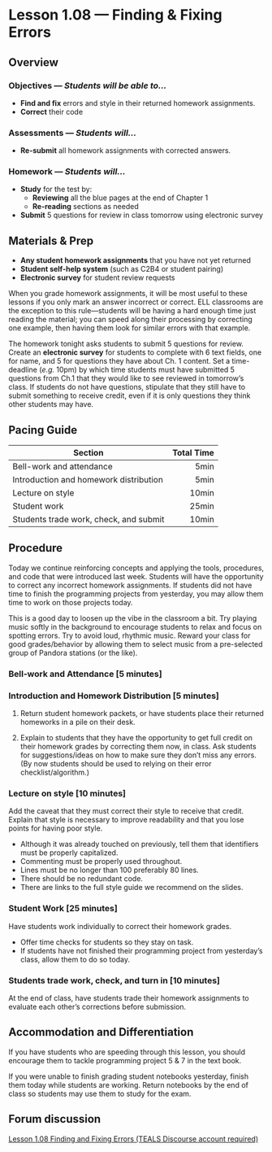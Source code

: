 Lesson 1.08 — Finding & Fixing Errors
====================================================================================================

Overview
--------
### Objectives — _Students will be able to…_
- **Find and fix** errors and style in their returned homework assignments.
- **Correct** their code

### Assessments — _Students will…_
- **Re-submit** all homework assignments with corrected answers.

### Homework — _Students will…_
- **Study** for the test by:
  - **Reviewing** all the blue pages at the end of Chapter 1
  - **Re-reading** sections as needed
- **Submit** 5 questions for review in class tomorrow using electronic survey


Materials & Prep
----------------
- **Any student homework assignments** that you have not yet returned
- **Student self-help system** (such as C2B4 or student pairing)
- **Electronic survey** for student review requests

When you grade homework assignments, it will be most useful to these lessons if you only mark an
answer incorrect or correct. ELL classrooms are the exception to this rule—students will be having a
hard enough time just reading the material; you can speed along their processing by correcting one
example, then having them look for similar errors with that example.

The homework tonight asks students to submit 5 questions for review. Create an **electronic survey**
for students to complete with 6 text fields, one for name, and 5 for questions they have about Ch. 1
content. Set a time-deadline (_e.g._ 10pm) by which time students must have submitted 5 questions
from Ch.1 that they would like to see reviewed in tomorrow’s class. If students do not have
questions, stipulate that they still have to submit something to receive credit, even if it is only
questions they think other students may have.


Pacing Guide
------------
| Section                                | Total Time |
|----------------------------------------|-----------:|
| Bell-work and attendance               |       5min |
| Introduction and homework distribution |       5min |
| Lecture on style                       |      10min |
| Student work                           |      25min |
| Students trade work, check, and submit |      10min |


Procedure
---------
Today we continue reinforcing concepts and applying the tools, procedures, and code that were
introduced last week. Students will have the opportunity to correct any incorrect homework
assignments. If students did not have time to finish the programming projects from yesterday, you
may allow them time to work on those projects today.

This is a good day to loosen up the vibe in the classroom a bit. Try playing music softly in the
background to encourage students to relax and focus on spotting errors. Try to avoid loud, rhythmic
music. Reward your class for good grades/behavior by allowing them to select music from a
pre-selected group of Pandora stations (or the like).

### Bell-work and Attendance \[5 minutes\]

### Introduction and Homework Distribution \[5 minutes\]

1. Return student homework packets, or have students place their returned homeworks in a pile on
  their desk.

2. Explain to students that they have the opportunity to get full credit on their homework grades by
  correcting them now, in class. Ask students for suggestions/ideas on how to make sure they don’t
  miss any errors. (By now students should be used to relying on their error checklist/algorithm.)

### Lecture on style \[10 minutes\]

Add the caveat that they must correct their style to receive that credit. Explain that style is
necessary to improve readability and that you lose points for having poor style.
  - Although it was already touched on previously, tell them that identifiers must be properly
    capitalized.
  - Commenting must be properly used throughout.
  - Lines must be no longer than 100 preferably 80 lines.
  - There should be no redundant code.
  - There are links to the full style guide we recommend on the slides.

### Student Work \[25 minutes\]
Have students work individually to correct their homework grades.
  - Offer time checks for students so they stay on task.
  - If students have not finished their programming project from yesterday’s class, allow them to do
    so today.

### Students trade work, check, and turn in \[10 minutes\]
At the end of class, have students trade their homework assignments to evaluate each other’s
corrections before submission.


Accommodation and Differentiation
---------------------------------
If you have students who are speeding through this lesson, you should encourage them to tackle
programming project 5 & 7 in the text book.

If you were unable to finish grading student notebooks yesterday, finish them today while students
are working. Return notebooks by the end of class so students may use them to study for the exam.


Forum discussion
---------------------------
[Lesson 1.08 Finding and Fixing Errors (TEALS Discourse account required)](http://forums.tealsk12.org/c/ap-cs-a-unit-1/1-08-finding-fixing-errors)

